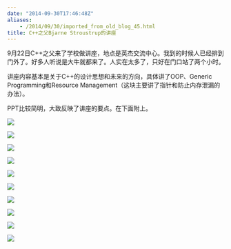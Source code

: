 ```yaml
---
date: "2014-09-30T17:46:48Z"
aliases:
    - /2014/09/30/imported_from_old_blog_45.html
title: C++之父Bjarne Stroustrup的讲座
---
```


9月22日C++之父来了学校做讲座，地点是英杰交流中心。我到的时候人已经排到门外了。好多人听说是大牛就都来了。人实在太多了，只好在门口站了两个小时。

讲座内容基本是关于C++的设计思想和未来的方向，具体讲了OOP、Generic Programming和Resource Management（这块主要讲了指针和防止内存泄漏的办法）。

PPT比较简明，大致反映了讲座的要点。在下面附上。

![](/content/images/2016/05/IMG_2596.jpg)

![](/content/images/2016/05/IMG_2598.jpg)

![](/content/images/2016/05/IMG_2599.jpg)

![](/content/images/2016/05/IMG_2601.jpg)

![](/content/images/2016/05/IMG_2602.jpg)

![](/content/images/2016/05/IMG_2603.jpg)

![](/content/images/2016/05/IMG_2604.jpg)

![](/content/images/2016/05/IMG_2605.jpg)

![](/content/images/2016/05/IMG_2606.jpg)

![](/content/images/2016/05/IMG_2607.jpg)